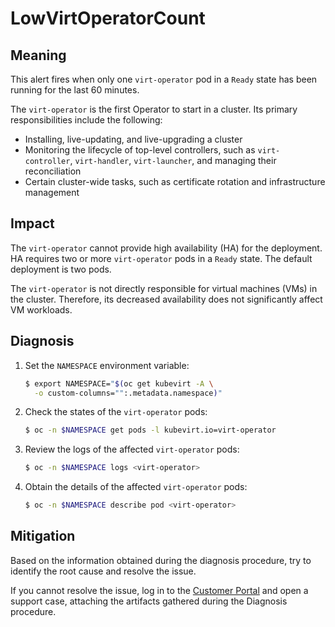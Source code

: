 # LowVirtOperatorCount

## Meaning

This alert fires when only one `virt-operator` pod in a `Ready` state has
been running for the last 60 minutes.

The `virt-operator` is the first Operator to start in a cluster. Its primary
responsibilities include the following:

- Installing, live-updating, and live-upgrading a cluster
- Monitoring the lifecycle of top-level controllers, such as `virt-controller`,
`virt-handler`, `virt-launcher`, and managing their reconciliation
- Certain cluster-wide tasks, such as certificate rotation and infrastructure
management

## Impact

The `virt-operator` cannot provide high availability (HA) for the deployment.
HA requires two or more `virt-operator` pods in a `Ready` state. The default
deployment is two pods.

The `virt-operator` is not directly responsible for virtual machines (VMs)
in the cluster. Therefore, its decreased availability does not significantly
affect VM workloads.

## Diagnosis

1. Set the `NAMESPACE` environment variable:

   ```bash
   $ export NAMESPACE="$(oc get kubevirt -A \
     -o custom-columns="":.metadata.namespace)"
   ```

2. Check the states of the `virt-operator` pods:

   ```bash
   $ oc -n $NAMESPACE get pods -l kubevirt.io=virt-operator
   ```

3. Review the logs of the affected `virt-operator` pods:

   ```bash
   $ oc -n $NAMESPACE logs <virt-operator>
   ```

4. Obtain the details of the affected `virt-operator` pods:

   ```bash
   $ oc -n $NAMESPACE describe pod <virt-operator>
   ```

## Mitigation

Based on the information obtained during the diagnosis procedure, try to
identify the root cause and resolve the issue.

If you cannot resolve the issue, log in to the [Customer Portal](https://access.redhat.com)
and open a support case, attaching the artifacts gathered during the Diagnosis
procedure.

